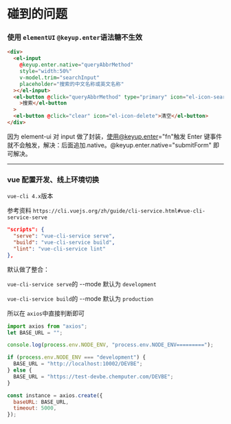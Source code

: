 # 碰到的问题

### 使用 `elementUI` `@keyup.enter`语法糖不生效

```html
<div>
  <el-input
    @keyup.enter.native="queryAbbrMethod"
    style="width:50%"
    v-model.trim="searchInput"
    placeholder="搜索的中文名称或英文名称"
  ></el-input>
  <el-button @click="queryAbbrMethod" type="primary" icon="el-icon-search"
    >搜索</el-button
  >
  <el-button @click="clear" icon="el-icon-delete">清空</el-button>
</div>
```

因为 element-ui 对 input 做了封装，使用@keyup.enter="fn"触发 Enter 键事件就不会触发，解决：后面追加.native。@keyup.enter.native="submitForm" 即可解决。

---

### vue 配置开发、线上环境切换

`vue-cli 4.x`版本

参考资料 `https://cli.vuejs.org/zh/guide/cli-service.html#vue-cli-service-serve`

```json
"scripts": {
  "serve": "vue-cli-service serve",
  "build": "vue-cli-service build",
  "lint": "vue-cli-service lint"
},
```

默认做了整合：

`vue-cli-service serve`的 --mode 默认为 `development`

`vue-cli-service build`的 --mode 默认为 `production`

所以在 `axios`中直接判断即可

```js
import axios from "axios";
let BASE_URL = "";

console.log(process.env.NODE_ENV, "process.env.NODE_ENV=========");

if (process.env.NODE_ENV === "development") {
  BASE_URL = "http://localhost:10002/DEVBE";
} else {
  BASE_URL = "https://test-devbe.chemputer.com/DEVBE";
}

const instance = axios.create({
  baseURL: BASE_URL,
  timeout: 5000,
});
```
